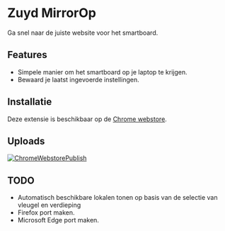 # Zuyd MirrorOp

Ga snel naar de juiste website voor het smartboard.

## Features

- Simpele manier om het smartboard op je laptop te krijgen.
- Bewaard je laatst ingevoerde instellingen.

## Installatie

Deze extensie is beschikbaar op de [Chrome webstore](https://chrome.google.com/webstore/detail/zuydop/cjnhfanldejdcbepeobokiciojhbbgmk).

## Uploads
[![ChromeWebstorePublish](https://github.com/Toffeegaming/ChromeExtension/actions/workflows/ChromeWebstore.yml/badge.svg?branch=chrome-master)](https://github.com/Toffeegaming/ChromeExtension/actions/workflows/ChromeWebstore.yml)

## TODO

- Automatisch beschikbare lokalen tonen op basis van de selectie van vleugel en verdieping
- Firefox port maken.
- Microsoft Edge port maken.
